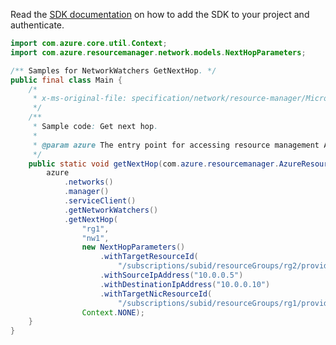Read the [SDK documentation](https://github.com/Azure/azure-sdk-for-java/blob/azure-resourcemanager_2.15.0/sdk/resourcemanager/azure-resourcemanager/README.md) on how to add the SDK to your project and authenticate.

```java
import com.azure.core.util.Context;
import com.azure.resourcemanager.network.models.NextHopParameters;

/** Samples for NetworkWatchers GetNextHop. */
public final class Main {
    /*
     * x-ms-original-file: specification/network/resource-manager/Microsoft.Network/stable/2021-05-01/examples/NetworkWatcherNextHopGet.json
     */
    /**
     * Sample code: Get next hop.
     *
     * @param azure The entry point for accessing resource management APIs in Azure.
     */
    public static void getNextHop(com.azure.resourcemanager.AzureResourceManager azure) {
        azure
            .networks()
            .manager()
            .serviceClient()
            .getNetworkWatchers()
            .getNextHop(
                "rg1",
                "nw1",
                new NextHopParameters()
                    .withTargetResourceId(
                        "/subscriptions/subid/resourceGroups/rg2/providers/Microsoft.Compute/virtualMachines/vm1")
                    .withSourceIpAddress("10.0.0.5")
                    .withDestinationIpAddress("10.0.0.10")
                    .withTargetNicResourceId(
                        "/subscriptions/subid/resourceGroups/rg1/providers/Microsoft.Network/networkInterfaces/nic1"),
                Context.NONE);
    }
}
```
